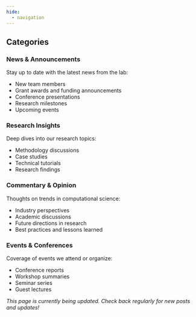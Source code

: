 ```yaml
---
hide:
  - navigation
---
```


## Categories

### News & Announcements

Stay up to date with the latest news from the lab:

- New team members
- Grant awards and funding announcements
- Conference presentations
- Research milestones
- Upcoming events

### Research Insights

Deep dives into our research topics:

- Methodology discussions
- Case studies
- Technical tutorials
- Research findings

### Commentary & Opinion

Thoughts on trends in computational science:

- Industry perspectives
- Academic discussions
- Future directions in research
- Best practices and lessons learned

### Events & Conferences

Coverage of events we attend or organize:

- Conference reports
- Workshop summaries
- Seminar series
- Guest lectures



*This page is currently being updated. Check back regularly for new posts and updates!*
